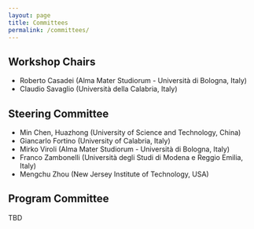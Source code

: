 ```yaml
---
layout: page
title: Committees
permalink: /committees/
---
```


## Workshop Chairs

- Roberto Casadei (Alma Mater Studiorum - Università di Bologna, Italy)
- Claudio Savaglio (Università della Calabria, Italy)

## Steering Committee

- Min Chen, Huazhong (University of Science and Technology, China)
- Giancarlo Fortino (University of Calabria, Italy)
- Mirko Viroli (Alma Mater Studiorum - Università di Bologna, Italy)
- Franco Zambonelli (Università degli Studi di Modena e Reggio Emilia, Italy)
- Mengchu Zhou (New Jersey Institute of Technology, USA)

<!-- 
## Publicity Chairs

- Flavia Delicato (Fluminense Federal University, Brazil)
- Kevin Wang (University of Auckland, New Zealand)

-->

## Program Committee 

TBD

<!--
- Yehia Abd Alrahman (University of Gothenburg, DE)
- Giuseppe Agapito (Università Magna Graecia Catanzaro, IT)
- Amod Kant Agrawal (Amazon Lab126, USA)
- Gianluca Aguzzi (Alma Mater Studiorum - Università di Bologna, IT)
- Gianluca Aloi (University of Calabria, IT)
- Shadi Attarha (Universität Bremen, DE)
- Vincenzo Barbuto (University of Calabria, IT)
- Carlos Calafate (Universitat Politecnica de Valencia, ES)
- Filippo Cantucci (ISTC-CNR, IT)
- Francesco Cauteruccio (University of Salerno, IT)
- Jens Dede (ComNets Uni Bremen, DE)
- Fabrizio Fornari (University of Camerino, IT)
- Raffaele Gravina (University of Calabria, IT)
- Luca Greco (University of Salerno, IT)
- Antonio Guerrieri (ICAR-CNR, IT)
- Oliver Kosak (University of Augsburg, DE)
- Stefano Mariani (Università di Modena e Reggio Emilia, IT)
- Pasquale Mazzei (Neosperience, IT)
- Silvia Mirri (Alma Mater Studiorum - Università di Bologna, IT)
- Roberto Morabito (EURECOM, FR)
- Paolo Pagliuca (ISTC-CNR, IT)
- Gianluca Torta (Università di Torino, IT)
- Andrea Tundis (German Aerospace Center - DLR, DE)
- Alessandra Vitanza (ISTC-CNR, IT)

-->